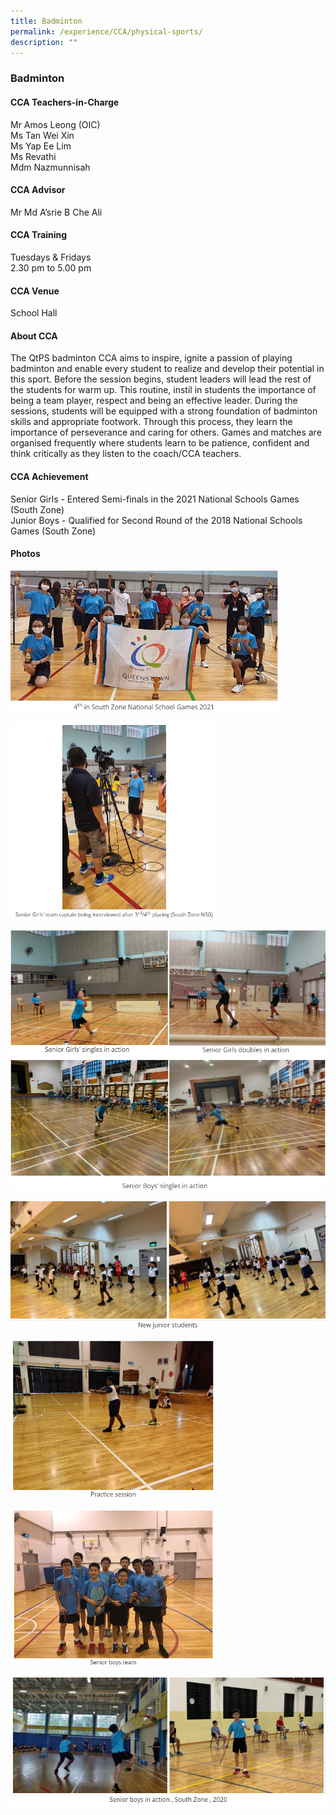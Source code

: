 ```yaml
---
title: Badminton
permalink: /experience/CCA/physical-sports/
description: ""
---
```


### **Badminton**

#### **CCA Teachers-in-Charge**
Mr Amos Leong (OIC)  <br>
Ms Tan Wei Xin<br>
Ms Yap Ee Lim<br>
Ms Revathi<br>
Mdm Nazmunnisah

#### **CCA Advisor**
Mr Md A’srie B Che Ali

#### **CCA Training**
Tuesdays & Fridays<br>
2.30 pm to 5.00 pm

#### **CCA Venue**
School Hall

#### **About CCA**
The QtPS badminton CCA aims to inspire, ignite a passion of playing badminton and enable every student to realize and develop their potential in this sport. Before the session begins, student leaders will lead the rest of the students for warm up. This routine, instil in students the importance of being a team player, respect and being an effective leader. During the sessions, students will be equipped with a strong foundation of badminton skills and appropriate footwork. Through this process, they learn the importance of perseverance and caring for others. Games and matches are organised frequently where students learn to be patience, confident and think critically as they listen to the coach/CCA teachers.

#### **CCA Achievement**
Senior Girls - Entered Semi-finals in the 2021 National Schools Games (South Zone)<br>
Junior Boys - Qualified for Second Round of the 2018 National Schools Games (South Zone) 

#### **Photos**

<img src="/images/bmt%201.jpg" 
     style="width:85%">

<img src="/images/bmt%202.jpg" 
     style="width:65%">

![](/images/bmt%203.jpg)

![](/images/bmt%204.jpg)

<img src="/images/bmt%205.jpg" 
     style="width:65%">

<img src="/images/bmt%206.jpg" 
     style="width:65%">

![](/images/bmt%207.jpg)